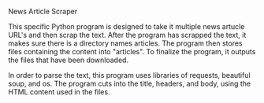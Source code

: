 News Article Scraper

This specific Python program is designed to take it multiple news artucle URL's and then scrap the text. After the program has scrapped the text, it makes sure there is a directory names articles. The program then stores files containing the content into "articles". To finalize the program, it outputs the files that have been downloaded.

In order to parse the text, this program uses libraries of requests, beautiful soup, and os. The program cuts into the title, headers, and body, using the HTML content used in the files. 

